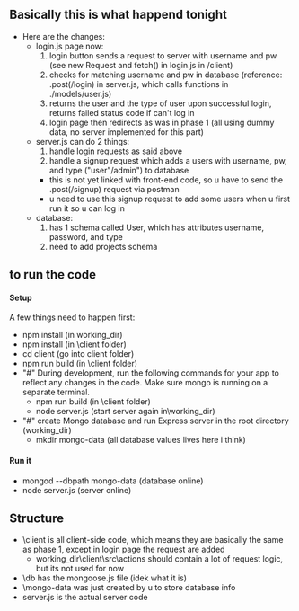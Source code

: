## Basically this is what happend tonight

- Here are the changes:
  - login.js page now:
    1. login button sends a request to server with username and pw (see new Request and fetch() in login.js in /client)
    2. checks for matching username and pw in database (reference: .post(/login) in server.js, which calls functions in ./models/user.js)
    3. returns the user and the type of user upon successful login, returns failed status code if can't log in
    4. login page then redirects as was in phase 1 (all using dummy data, no server implemented for this part)
  - server.js can do 2 things:
    1. handle login requests as said above
    2. handle a signup request which adds a users with username, pw, and type ("user"/admin") to database
      - this is not yet linked with front-end code, so u have to send the .post(/signup) request via postman
      - u need to use this signup request to add some users when u first run it so u can log in
  - database:
    1. has 1 schema called User, which has attributes username, password, and type
    2. need to add projects schema
      
## to run the code
#### Setup
A few things need to happen first:
- npm install (in working_dir)
- npm install (in \client folder)
- cd client (go into client folder)
- npm run build (in \client folder)
- "#" During development, run the following commands for your app to reflect any changes in the code. Make sure mongo is running on a separate terminal.
  - npm run build (in \client folder)
  - node server.js (start server again in\working_dir)
- "#" create Mongo database and run Express server in the root directory (working_dir)
  - mkdir mongo-data (all database values lives here i think)
  
#### Run it
- mongod --dbpath mongo-data (database online)
- node server.js (server online)


## Structure
- \client is all client-side code, which means they are basically the same as phase 1, except in login page the request are added
  - working_dir\client\src\actions should contain a lot of request logic, but its not used for now
- \db has the mongoose.js file (idek what it is)
- \mongo-data was just created by u to store database info
- server.js is the actual server code
